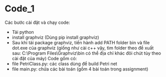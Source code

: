 # Code_1
Các bước cài đặt và chạy code:
  - Tải python
  - install graphviz (Dùng pip install graphviz)
  - Sau khi tải package graphviz, tiến hành add PATH folder bin và file dot.exe của graphviz (giống như 
cài c++ vậy, tìm folder theo đề xuất sau: C:\Program Files\Graphviz\bin có thể địa chỉ khác đôi chút tùy
theo cài đặt của máy)
Code gồm có:
  - file PetriClass.py: các class dùng để build Petri net
  - file main.py: chứa các bài toán (gồm 4 bài toán trong assignment)
